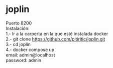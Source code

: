 # joplin
Puerto 8200  
Instalación:  
1.- Ir a la carperta en la que esté instalada docker  
2.- git clone https://github.com/pitiritic/joplin.git  
3.- cd joplin  
4.- docker compose up  
email: admin@localhost  
password: admin  
